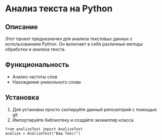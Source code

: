 # Анализ текста на Python

## Описание

Этот проект предназначен для анализа текстовых данных с использованием Python. Он включает в себя различные методы обработки и анализа текста.

## Функциональность

- Анализ частоты слов
- Нахождение уникольного слова

## Установка

1. Для установки просто скопируйте данный репозиторий с помощью git
2. Импортируйте библиотеку и создайте экземпляр класса
  
```
from analizeText import AnalizeText
analize = AnalizeText("Ваш Текст")
```
